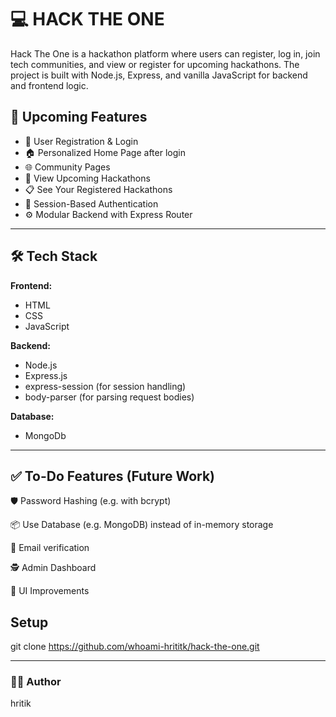 # 💻 HACK THE ONE

Hack The One is a hackathon platform where users can register, log in, join tech communities, and view or register for upcoming hackathons. The project is built with Node.js, Express, and vanilla JavaScript for backend and frontend logic.

## 🚀 Upcoming Features

- 🔐 User Registration & Login
- 🏠 Personalized Home Page after login
- 🌐 Community Pages
- 📅 View Upcoming Hackathons
- 📋 See Your Registered Hackathons
- 🧠 Session-Based Authentication
- ⚙️ Modular Backend with Express Router

---

## 🛠️ Tech Stack

**Frontend:**
- HTML
- CSS
- JavaScript 

**Backend:**
- Node.js
- Express.js
- express-session (for session handling)
- body-parser (for parsing request bodies)

**Database:**
- MongoDb

---

## ✅ To-Do Features (Future Work)

🛡️ Password Hashing (e.g. with bcrypt)

📦 Use Database (e.g. MongoDB) instead of in-memory storage

📧 Email verification

🕵️ Admin Dashboard

🎨 UI Improvements

## Setup 
  git clone https://github.com/whoami-hrititk/hack-the-one.git



---

### 🙋‍♂️ Author

hritik 

